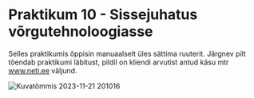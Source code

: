 # Praktikum 10 - Sissejuhatus võrgutehnoloogiasse

Selles praktikumis õppisin manuaalselt üles sättima ruuterit. Järgnev pilt tõendab praktikumi läbitust, pildil on kliendi arvutist antud käsu mtr www.neti.ee väljund.

![Kuvatõmmis 2023-11-21 201016](https://github.com/HannesJaakson/opsys2023/assets/144902904/00c19ff6-38f5-4ea1-a407-d6b5e5fff4cd)

